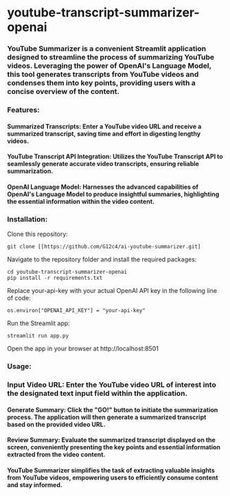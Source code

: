# youtube-transcript-summarizer-openai

### YouTube Summarizer is a convenient Streamlit application designed to streamline the process of summarizing YouTube videos. Leveraging the power of OpenAI's Language Model, this tool generates transcripts from YouTube videos and condenses them into key points, providing users with a concise overview of the content.

### Features:

#### Summarized Transcripts: Enter a YouTube video URL and receive a summarized transcript, saving time and effort in digesting lengthy videos.

#### YouTube Transcript API Integration: Utilizes the YouTube Transcript API to seamlessly generate accurate video transcripts, ensuring reliable summarization.

#### OpenAI Language Model: Harnesses the advanced capabilities of OpenAI's Language Model to produce insightful summaries, highlighting the essential information within the video content.

### Installation:

Clone this repository:
```
git clone [[https://github.com/G12c4/ai-youtube-summarizer.git]
```

Navigate to the repository folder and install the required packages:
```
cd youtube-transcript-summarizer-openai
pip install -r requirements.txt
```

Replace your-api-key with your actual OpenAI API key in the following line of code:
```
os.environ["OPENAI_API_KEY"] = "your-api-key"
```

Run the Streamlit app:
```
streamlit run app.py
```

Open the app in your browser at http://localhost:8501

### Usage:

### Input Video URL: Enter the YouTube video URL of interest into the designated text input field within the application.

#### Generate Summary: Click the "GO!" button to initiate the summarization process. The application will then generate a summarized transcript based on the provided video URL.

#### Review Summary: Evaluate the summarized transcript displayed on the screen, conveniently presenting the key points and essential information extracted from the video content.

#### YouTube Summarizer simplifies the task of extracting valuable insights from YouTube videos, empowering users to efficiently consume content and stay informed.
